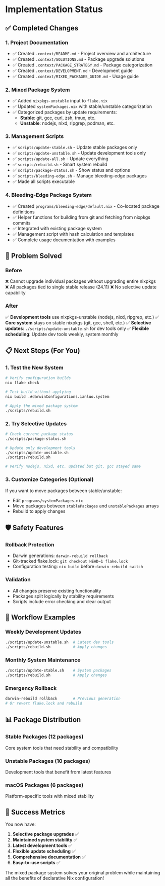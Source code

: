 # Implementation Status

## ✅ Completed Changes

### 1. Project Documentation
- ✅ Created `.context/README.md` - Project overview and architecture
- ✅ Created `.context/SOLUTIONS.md` - Package upgrade solutions
- ✅ Created `.context/PACKAGE_STRATEGY.md` - Package categorization
- ✅ Created `.context/DEVELOPMENT.md` - Development guide
- ✅ Created `.context/MIXED_PACKAGES_GUIDE.md` - Usage guide

### 2. Mixed Package System
- ✅ Added `nixpkgs-unstable` input to `flake.nix`
- ✅ Updated `systemPackages.nix` with stable/unstable categorization
- ✅ Categorized packages by update requirements:
  - **Stable**: git, gcc, curl, zsh, tmux, etc.
  - **Unstable**: nodejs, nixd, ripgrep, podman, etc.

### 3. Management Scripts
- ✅ `scripts/update-stable.sh` - Update stable packages only
- ✅ `scripts/update-unstable.sh` - Update development tools only  
- ✅ `scripts/update-all.sh` - Update everything
- ✅ `scripts/rebuild.sh` - Smart system rebuild
- ✅ `scripts/package-status.sh` - Show status and options
- ✅ `scripts/bleeding-edge.sh` - Manage bleeding-edge packages
- ✅ Made all scripts executable

### 4. Bleeding-Edge Package System
- ✅ Created `programs/bleeding-edge/default.nix` - Co-located package definitions
- ✅ Helper functions for building from git and fetching from nixpkgs commits
- ✅ Integrated with existing package system
- ✅ Management script with hash calculation and templates
- ✅ Complete usage documentation with examples

## 🎯 Problem Solved

### Before
❌ Cannot upgrade individual packages without upgrading entire nixpkgs  
❌ All packages tied to single stable release (24.11)
❌ No selective update capability

### After  
✅ **Development tools** use nixpkgs-unstable (nodejs, nixd, ripgrep, etc.)
✅ **Core system** stays on stable nixpkgs (git, gcc, shell, etc.)
✅ **Selective updates**: `./scripts/update-unstable.sh` for dev tools only
✅ **Flexible scheduling**: Update dev tools weekly, system monthly

## 📋 Next Steps (For You)

### 1. Test the New System
```bash
# Verify configuration builds
nix flake check

# Test build without applying  
nix build .#darwinConfigurations.ianluo.system

# Apply the mixed package system
./scripts/rebuild.sh
```

### 2. Try Selective Updates
```bash  
# Check current package status
./scripts/package-status.sh

# Update only development tools
./scripts/update-unstable.sh
./scripts/rebuild.sh

# Verify nodejs, nixd, etc. updated but git, gcc stayed same
```

### 3. Customize Categories (Optional)
If you want to move packages between stable/unstable:
- Edit `programs/systemPackages.nix` 
- Move packages between `stablePackages` and `unstablePackages` arrays
- Rebuild to apply changes

## 🛡️ Safety Features

### Rollback Protection
- Darwin generations: `darwin-rebuild rollback`
- Git-tracked flake.lock: `git checkout HEAD~1 flake.lock`
- Configuration testing: `nix build` before `darwin-rebuild switch`

### Validation
- All changes preserve existing functionality
- Packages split logically by stability requirements
- Scripts include error checking and clear output

## 🔄 Workflow Examples

### Weekly Development Updates
```bash
./scripts/update-unstable.sh  # Latest dev tools
./scripts/rebuild.sh          # Apply changes
```

### Monthly System Maintenance  
```bash
./scripts/update-stable.sh    # System packages
./scripts/rebuild.sh          # Apply changes
```

### Emergency Rollback
```bash
darwin-rebuild rollback       # Previous generation
# Or revert flake.lock and rebuild
```

## 📊 Package Distribution

### Stable Packages (12 packages)
Core system tools that need stability and compatibility

### Unstable Packages (10 packages)  
Development tools that benefit from latest features

### macOS Packages (6 packages)
Platform-specific tools with mixed stability

## 🎉 Success Metrics

You now have:
1. **Selective package upgrades** ✅
2. **Maintained system stability** ✅  
3. **Latest development tools** ✅
4. **Flexible update scheduling** ✅
5. **Comprehensive documentation** ✅
6. **Easy-to-use scripts** ✅

The mixed package system solves your original problem while maintaining all the benefits of declarative Nix configuration!
